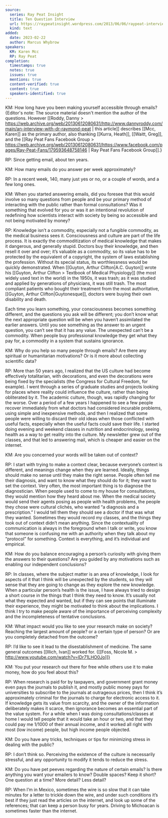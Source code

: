 ```yaml
---
source:
  series: Ray Peat Insight
  title: Ten Question Interview
  url: https://raypeatinsight.wordpress.com/2013/06/06/raypeat-interviews-revisited/
  kind: text
added:
  date: 2023-02-22
  author: Marcus Whybrow
speakers:
  KM: Karen Mcc
  RP: Ray Peat
completion:
  timestamps: true
  notes: true
  issues: true
  mentions: true
  content-verified: true
  content: true
  speakers-identified: true
---
```


KM: How long have you been making yourself accessible through emails? {Editor's note: The source material doesn't mention the author of the questions. However [[Roddy, Danny > https://web.archive.org/web/20130612080631/http://www.dannyroddy.com/main/an-interview-with-dr-raymond-peat | this article]] describes [[Mcc, Karen]] as the primary author, also thanking [[Kurra, Heath]], [[Waitt, Greg]], and the [[Ray Peat Fans Facebook Group > https://web.archive.org/web/20130612080631/https://www.facebook.com/pages/Ray-Peat-Fans/179593648758146 | Ray Peat Fans Facebook Group]].}

RP: Since getting email, about ten years.

KM: How many emails do you answer per week approximately?

RP: In a recent week, 140, many just yes or no, or a couple of words, and a few long ones.

KM: When you started answering emails, did you foresee that this would involve so many questions from people and be your primary method of interacting with the public rather than formal consultations? Was it something that evolved for you or was it an intentional revolution of redefining how scientists interact with society by being so accessible and not being motivated by money? 

RP: Knowledge isn’t a commodity, especially not a fungible commodity, as the medical business sees it. Consciousness and culture are part of the life process. It is exactly the commoditization of medical knowledge that makes it dangerous, and generally stupid. Doctors buy their knowledge, and then resell it over and over; it’s valuable as a commodity, so its value has to be protected by the equivalent of a copyright, the system of laws establishing the profession. Without its special status, its worthlessness would be quickly demonstrated. When [[Guyton, Arthur Clifton|A.C. Guyton]] wrote his [[Guyton, Arthur Clifton > Textbook of Medical Physiology]] (the most widely used text in the world) in the 1950s, it was trash; as it was studied and applied by generations of physicians, it was still trash. The most compliant patients who bought their treatment from the most authoritative, [[Guyton, Arthur Clifton|Guytonesque]], doctors were buying their own disability and death.

Each time you learn something, your consciousness becomes something different, and the questions you ask will be different; you don’t know what the next appropriate question will be when you haven’t assimilated the earlier answers. Until you see something as the answer to an urgent question, you can’t see that it has any value. The unexpected can’t be a commodity. When people buy professional knowledge they get what they pay for, a commodity in a system that sustains ignorance.

KM: Why do you help so many people through emails? Are there any spiritual or humanitarian motivations? Or is it more about collecting scientific data?

RP: More than 50 years ago, I realized that the US culture had become effectively totalitarian, with decorations, and even the decorations were being fixed by the specialists (the Congress for Cultural Freedom, for example). I went through a series of graduate studies and projects looking for places where reality could influence the culture, rather than being obliterated by it. The academic culture, though, was rapidly changing for the worse. Over a period of a few years I happened to see a few people recover immediately from what doctors had considered incurable problems, using simple and inexpensive methods, and then I realized that some people were willing to discard their old ideas when those conflicted with useful facts, especially when the useful facts could save their life. I started doing evening and weekend classes in nutrition and endocrinology, seeing health as a way to get reality into the culture. My newsletter grew out of the classes, and that led to answering mail, which is cheaper and easier on the internet.

KM: Are you concerned your words will be taken out of context?

RP: I start with trying to make a context clear, because everyone’s context is different, and meanings change when they are learned. Ideally, things should make no sense until they make the right sense. People often tell me their diagnosis, and want to know what they should do for it; they want to set the context. Very often, the most important thing is to diagnose the diagnostician. When people used to come to my house for consultations, they would mention how they heard about me. When the medical society would send their agents posing as people with health problems, the people they chose were cultural clichés, who wanted “a diagnosis and a prescription.” I would tell them they should see a doctor if that was what they wanted. Sometimes they would record my classes, and the things they took out of context didn’t mean anything. Since the contextuality of communication is always in the foreground when I talk or write, you know that someone is confusing me with an authority when they talk about my “protocol” for something. Context is everything, and it’s individual and empirical.

KM: How do you balance encouraging a person’s curiosity with giving them the answers to their questions? Are you guided by any motivations such as enabling our independent conclusions?

RP: In classes, where the subject matter is an area of knowledge, I look for aspects of it that I think will be unexpected by the students, so they will sense that they are going to change as they explore the new knowledge. When a particular person’s health is the issue, I have always tried to design a short course in the things that I think they need to know. It’s usually not what they expected and wanted, but if they can see points that illuminate their experience, they might be motivated to think about the implications. I think I try to make people aware of the importance of perceiving complexity and the incompleteness of tentative conclusions.

KM: What impact would you like to see your research make on society? Reaching the largest amount of people? or a certain type of person? Or are you completely detached from the outcome?

RP: I’d like to see it lead to the disestablishment of medicine. The same general outcomes [[Illich, Ivan]] worked for. {[[Foss, Nicole M. > http://www.youtube.com/watch?v=lDr71LHO0Jo]]}

KM: You put your research out there for free while others use it to make money, how do you feel about this?

RP: When research is paid for by taxpayers, and government grant money even pays the journals to publish it, and mostly public money pays for universities to subscribe to the journals at outrageous prices, then I think it’s approximately criminal for the journals to charge for electronic access to it. If knowledge gets its value from scarcity, and the owner of the information deliberately makes it scarce, then ignorance becomes an essential part of the value system.
For a while when I was doing consultations/classes at home I would tell people that it would take an hour or two, and that they could pay me 1/1000 of their annual income, and it worked all right with most (low income) people, but high income people objected.

KM: Do you have any tricks, techniques or tips for minimizing stress in dealing with the public?

RP: I don’t think so. Perceiving the existence of the culture is necessarily stressful, and any opportunity to modify it tends to reduce the stress.

KM: Do you have pet peeves regarding the nature of certain emails? Is there anything you want your emailers to know? Double spaces? Keep it short? One question at a time? More detail? Less detail?

RP: When I’m in Mexico, sometimes the wire is so slow that it can take minutes for a letter to trickle down the wire, and under such conditions it’s best if they just read the articles on the internet, and look up some of the references; that can keep a person busy for years. Driving to Michoacan is sometimes faster than the internet.
